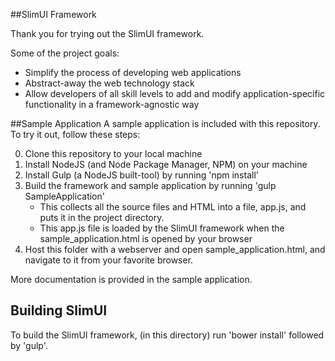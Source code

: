 ##SlimUI Framework

Thank you for trying out the SlimUI framework. 

Some of the project goals:
- Simplify the process of developing web applications
- Abstract-away the web technology stack
- Allow developers of all skill levels to add and modify application-specific functionality in a framework-agnostic way


##Sample Application
A sample application is included with this repository. To try it out, follow these steps:

0. Clone this repository to your local machine
1. Install NodeJS (and Node Package Manager, NPM) on your machine
2. Install Gulp (a NodeJS built-tool) by running 'npm install'
3. Build the framework and sample application by running 'gulp SampleApplication'
    - This collects all the source files and HTML into a file, app.js, and puts it in the project directory.
    - This app.js file is loaded by the SlimUI framework when the sample_application.html is opened by your browser
4. Host this folder with a webserver and open sample_application.html, and navigate to it from your favorite browser.

More documentation is provided in the sample application.


## Building SlimUI
To build the SlimUI framework, (in this directory) run 'bower install' followed by 'gulp'. 
